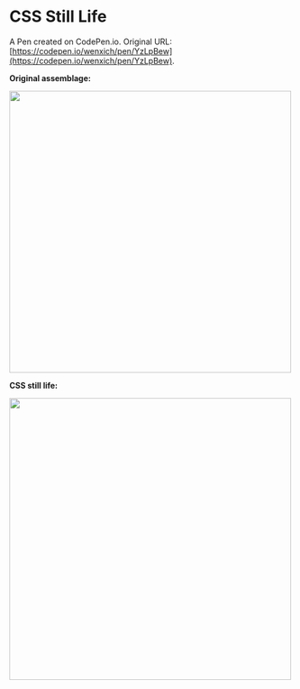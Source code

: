 # CSS Still Life

A Pen created on CodePen.io. Original URL: [https://codepen.io/wenxich/pen/YzLpBew](https://codepen.io/wenxich/pen/YzLpBew).

**Original assemblage:**

<img src="https://64.media.tumblr.com/c65a2c19879da4818a5c46a0712d159d/667ce430a6b9a1ed-7d/s1280x1920/f5ac0cbc5eb2fa05f5c6b3c93ca869223db0db58.jpg" width="500" height="500">

**CSS still life:**

<img src="https://64.media.tumblr.com/0537611a12a0c00807bc2a8a57a4af50/667ce430a6b9a1ed-d5/s1280x1920/12ba475f6d96a309b311e1c4e648e9984b89ebb0.pnj" width="500">

